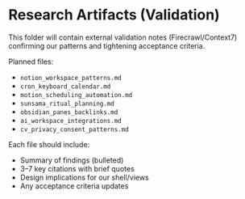 # Research Artifacts (Validation)

This folder will contain external validation notes (Firecrawl/Context7) confirming our patterns and tightening acceptance criteria.

Planned files:
- `notion_workspace_patterns.md`
- `cron_keyboard_calendar.md`
- `motion_scheduling_automation.md`
- `sunsama_ritual_planning.md`
- `obsidian_panes_backlinks.md`
- `ai_workspace_integrations.md`
- `cv_privacy_consent_patterns.md`

Each file should include:
- Summary of findings (bulleted)
- 3–7 key citations with brief quotes
- Design implications for our shell/views
- Any acceptance criteria updates
